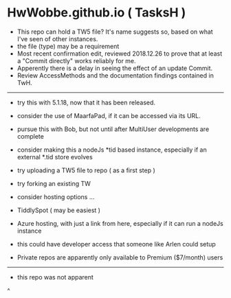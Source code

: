 # HwWobbe.github.io ( TasksH )
* This repo can hold a TW5 file?  It's name suggests so, based on what I've seen of other instances.
* the file (type) may be a requirement
* Most recent confirmation edit, reviewed 2018.12.26 to prove that at least a "Commit directly" works reliably for me.
* Apperently there is a delay in seeing the effect of an update Commit.
* Review AccessMethods and the documentation findings contained in TwH.

<hr>

* try this with 5.1.18, now that it has been released.
* consider the use of MaarfaPad, if it can be accessed via its URL.
* pursue this with Bob, but not until after MultiUser developments are complete
* consider making this a nodeJs *tid based instance, especially if an external *.tid store evolves
* try uploading a TW5 file to repo ( as a first step )
* try forking an existing TW

* consider hosting options ...
* TiddlySpot ( may be easiest )
* Azure hosting, with just a link from here, especially if it can run a nodeJs instance
* this could have developer access that someone like Arlen could setup

* Private repos are apparently only available to Premium ($7/month) users 

<hr>

* this repo was not apparent

^
